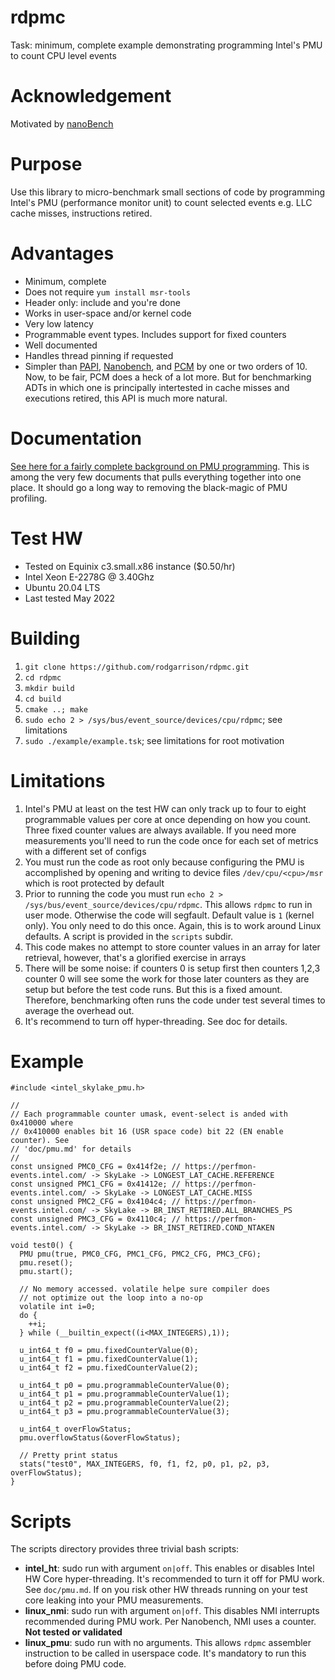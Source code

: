 # rdpmc
Task: minimum, complete example demonstrating programming Intel's PMU to count CPU level events

# Acknowledgement
Motivated by [nanoBench](https://github.com/andreas-abel/nanoBench.git)

# Purpose
Use this library to micro-benchmark small sections of code by programming Intel's PMU (performance monitor unit)
to count selected events e.g. LLC cache misses, instructions retired.

# Advantages
* Minimum, complete
* Does not require `yum install msr-tools`
* Header only: include and you're done
* Works in user-space and/or kernel code
* Very low latency
* Programmable event types. Includes support for fixed counters
* Well documented
* Handles thread pinning if requested
* Simpler than [PAPI](https://icl.cs.utk.edu/papi/), [Nanobench](https://github.com/martinus/nanobench), and [PCM](https://github.com/opcm/pcm)
by one or two orders of 10. Now, to be fair, PCM does a heck of a lot more. But for benchmarking ADTs in which one is
principally intertested in cache misses and executions retired, this API is much more natural.

# Documentation
[See here for a fairly complete background on PMU programming](doc/pmu.md). This is among the very few documents that
pulls everything together into one place. It should go a long way to removing the black-magic of PMU profiling.

# Test HW
* Tested on Equinix c3.small.x86 instance ($0.50/hr)
* Intel Xeon E-2278G @ 3.40Ghz
* Ubuntu 20.04 LTS
* Last tested May 2022

# Building
1. `git clone https://github.com/rodgarrison/rdpmc.git`
2. `cd rdpmc`
3. `mkdir build`
4. `cd build`
5. `cmake ..; make`
6. `sudo echo 2 > /sys/bus/event_source/devices/cpu/rdpmc`; see limitations
7. `sudo ./example/example.tsk`; see limitations for root motivation

# Limitations
1. Intel's PMU at least on the test HW can only track up to four to eight programmable values per core at once
depending on how you count. Three fixed counter values are always available. If you need more measurements you'll need
to run the code once for each set of metrics with a different set of configs
2. You must run the code as root only because configuring the PMU is accomplished by opening and writing to device
files `/dev/cpu/<cpu>/msr` which is root protected by default
3. Prior to running the code you must run `echo 2 > /sys/bus/event_source/devices/cpu/rdpmc`. This allows `rdpmc`
to run in user mode. Otherwise the code will segfault. Default value is `1` (kernel only). You only need to do this
once. Again, this is to work around Linux defaults. A script is provided in the `scripts` subdir.
4. This code makes no attempt to store counter values in an array for later retrieval, however, that's a glorified
exercise in arrays
5. There will be some noise: if counters 0 is setup first then counters 1,2,3 counter 0 will see some the work for those
later counters as they are setup but before the test code runs. But this is a fixed amount. Therefore, benchmarking 
often runs the code under test several times to average the overhead out.
6. It's recommend to turn off hyper-threading. See doc for details.

# Example

```
#include <intel_skylake_pmu.h>

//
// Each programmable counter umask, event-select is anded with 0x410000 where
// 0x410000 enables bit 16 (USR space code) bit 22 (EN enable counter). See 
// 'doc/pmu.md' for details
//
const unsigned PMC0_CFG = 0x414f2e; // https://perfmon-events.intel.com/ -> SkyLake -> LONGEST_LAT_CACHE.REFERENCE
const unsigned PMC1_CFG = 0x41412e; // https://perfmon-events.intel.com/ -> SkyLake -> LONGEST_LAT_CACHE.MISS
const unsigned PMC2_CFG = 0x4104c4; // https://perfmon-events.intel.com/ -> SkyLake -> BR_INST_RETIRED.ALL_BRANCHES_PS
const unsigned PMC3_CFG = 0x4110c4; // https://perfmon-events.intel.com/ -> SkyLake -> BR_INST_RETIRED.COND_NTAKEN

void test0() {
  PMU pmu(true, PMC0_CFG, PMC1_CFG, PMC2_CFG, PMC3_CFG);
  pmu.reset();
  pmu.start();

  // No memory accessed. volatile helpe sure compiler does
  // not optimize out the loop into a no-op
  volatile int i=0;
  do {
    ++i;
  } while (__builtin_expect((i<MAX_INTEGERS),1));

  u_int64_t f0 = pmu.fixedCounterValue(0);
  u_int64_t f1 = pmu.fixedCounterValue(1);
  u_int64_t f2 = pmu.fixedCounterValue(2);

  u_int64_t p0 = pmu.programmableCounterValue(0);
  u_int64_t p1 = pmu.programmableCounterValue(1);
  u_int64_t p2 = pmu.programmableCounterValue(2);
  u_int64_t p3 = pmu.programmableCounterValue(3);

  u_int64_t overFlowStatus;
  pmu.overflowStatus(&overFlowStatus);

  // Pretty print status
  stats("test0", MAX_INTEGERS, f0, f1, f2, p0, p1, p2, p3, overFlowStatus);
}
```

# Scripts

The scripts directory provides three trivial bash scripts:

* **intel_ht**: sudo run with argument `on|off`. This enables or disables Intel HW Core hyper-threading. It's
recommended to turn it off for PMU work. See `doc/pmu.md`. If on you risk other HW threads running on your test
core leaking into your PMU measurements.
* **linux_nmi**: sudo run with argument `on|off`. This disables NMI interrupts recommended during PMU work. Per
Nanobench, NMI uses a counter. **Not tested or validated** 
* **linux_pmu**: sudo run with no arguments. This allows `rdpmc` assembler instruction to be called in userspace
code. It's mandatory to run this before doing PMU code.
